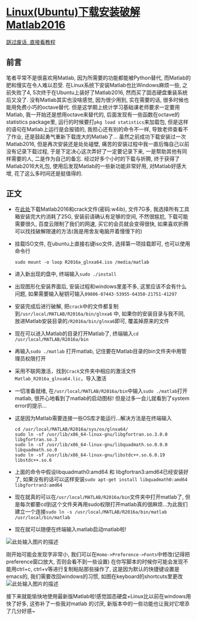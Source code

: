 # [Linux(Ubuntu)下载安装破解Matlab2016](http://www.cnblogs.com/bayesianML/p/6380018.html)

[跳过废话, 直接看教程](http://www.cnblogs.com/bayesianML/p/6380018.html#build)

## 前言

笔者平常不是很喜欢用Matlab, 因为所需要的功能都能被Python替代, 而Matlab的肥和慢实在令人难以忍受. 在Linux系统下安装Matlab也比Windows麻烦一些, 之前失败了4, 5次终于在Ubuntu上装好了Matlab2016, 然而买了固态硬盘重装系统后又没了. 没有Matlab其实也没啥感觉, 因为很少用到, 实在需要的话, 很多时候也能用免费小巧的octave替代.
但是这学期上统计学习基础课老师要求一定要用Matlab, 我一开始还是想用octave来替代的, 后面发现有一些函数在octave的statistics package里, 运行的时候要打`pkg load statistics`来加载包, 但是这样的语句在Matlab上运行是会报错的, 我担心还有别的命令不一样, 导致老师查看不了作业, 还是鼓起勇气重新下载庞大的Matlab了...
虽然之前成功下载安装过一次Matlab2016, 但是再次安装还是处处碰壁, 痛苦的安装过程中我一直后悔自己以前没有记录下载过程, 于是下定决心这次弄好了一定要记录下来, 一是帮助其他有同样需要的人, 二是作为自己的备忘.
经过好多个小时的下载与折腾, 终于获得了Matlab2016大礼包, 使用后发现Matlab的一些新功能非常好用, 对Matlab好感大增, 花了这么多时间还是挺值得的.

## 正文

- 在[此处](https://pan.baidu.com/s/1jHMSMSe)下载Matlab2016和crack文件(密码:w4ib), 文件7G多, 我选择所有工具箱安装完大约消耗了25G, 安装前请确认有足够的空间, 不然很尴尬, 下载可能需要很久, 百度云限制了我们的网速, 买它的会员就会变得很快, 如果喜欢折腾可以找找破解限速的方法(我是用舍友电脑开着慢慢下的)

- 挂载ISO文件, 在ubuntu上直接右键iso文件, 选择第一项挂载即可, 也可以使用命令行

  ```
  sudo mount -o loop R2016a_glnxa64.iso /media/matlab
  ```

- 进入新出现的盘中, 终端输入`sudo ./install`

- 出现图形化安装界面后, 安装过程和windows里差不多, 这里应该不会有什么问题, 如果需要输入秘钥可输入`09806-07443-53955-64350-21751-41297`

- 安装完成后进行破解, 把`crack`中的文件都复制到`/usr/local/MATLAB/R2016a/bin/glnxa6` 中, 如果你的安装目录与我不同, 放进Matlab安装目录的`/R2016a/bin/glnxa6`即可, 覆盖掉原来的文件

- 现在可以进入Matlab的目录打开Matlab了, 终端输入`cd /usr/local/MATLAB/R2016a/bin`

- 再输入`sudo ./matlab` 打开matlab, 记住要在Matlab目录的bin文件夹中用管理员权限打开

- 采用不联网激活，找到`Crack`文件夹中相应的激活文件`Matlab_R2016a_glnxa64.lic`，导入激活

- 一切准备就绪, 在`/usr/local/MATLAB/R2016a/bin`中输入`sudo ./matlab`打开matlab, 很开心地看到了matlab的启动图标! 但是过多一会儿就看到了system error的提示...

- 这是因为Matlab需要连接一些OS库才能运行...解决方法是在终端输入

  ```
  cd /usr/local/MATLAB/R2016a/sys/os/glnxa64/
  sudo ln -sf /usr/lib/x86_64-linux-gnu/libgfortran.so.3.0.0 libgfortran.so.3
  sudo ln -sf /usr/lib/x86_64-linux-gnu/libquadmath.so.0.0.0 libquadmath.so.0
  sudo ln -sf /usr/lib/x86_64-linux-gnu/libstdc++.so.6.0.19 libstdc++.so.6
  ```

- 上面的命令中假设libquadmath0:amd64 和 libgfortran3:amd64已经安装好了, 如果没有的话可以这样安装`sudo apt-get install libquadmath0:amd64 libgfortran3:amd64`

- 现在就真的可以在`/usr/local/MATLAB/R2016a/bin`文件夹中打开matlab了, 但是每次都要cd到这个文件夹再用sudo权限打开matlab真的很麻烦...为此我们建立一个连接`sudo ln -s /usr/local/MATLAB/R2016a/bin/matlab /usr/local/bin/matlab`

- 现在就可以随便在终端输入matlab启动matlab啦!

![此处输入图片的描述](http://7xvci3.com1.z0.glb.clouddn.com/matlab1.png)

刚开始可能会发现字非常小, 我们可以在`Home->Preference->Fonts`中修改(记得把preference窗口放大, 否则会看不到一些设置)
在你写脚本的时候你可能会发现不能用ctrl+c, ctrl+v等进行复制粘贴那些操作了, 这是因为默认的快捷键设置是emacs的, 我们需要改回windows的习惯, 如图在keyboard的shortcuts里更改
![此处输入图片的描述](http://7xvci3.com1.z0.glb.clouddn.com/matlab2.png)

接下来就能愉快地使用最新版Matlab啦!感觉固态硬盘+Linux比以前在windows用快了好多, 这弥补了一些我对matlab 的讨厌, 新版本中的一些功能也让我对它增添了几分好感~
